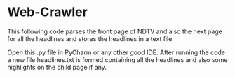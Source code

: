 # Web-Crawler
This following code parses the front page of NDTV and also the next page for all the headlines and stores the headlines in a text file.

Open this .py file in PyCharm or any other good IDE. 
After running the code a new file headlines.txt is formed containing all the headlines and also some highlights on the child page if any.
